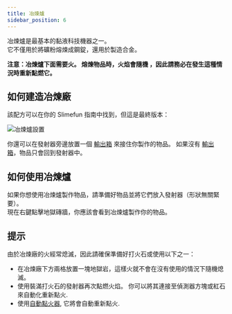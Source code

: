 ```yaml
---
title: 冶煉爐
sidebar_position: 6
---
```


冶煉爐是最基本的黏液科技機器之一。  
它不僅用於將礦粉熔煉成鋼錠，還用於製造合金。

**注意：冶煉爐下面需要火。 熔煉物品時，火焰會隨機 ，因此請務必在發生這種情況時重新點燃它。**

## 如何建造冶煉廠

該配方可以在你的 Slimefun 指南中找到，但這是最終版本：

![冶煉爐設置](https://raw.githubusercontent.com/TheBusyBiscuit/Slimefun4-Wiki/master/images/multiblock-smeltery.png)

你還可以在發射器旁邊放置一個 [輸出箱](Output-Chest) 來接住你製作的物品。 如果沒有 [輸出箱](Output-Chest)，物品只會回到發射器中。

## 如何使用冶煉爐

如果你想使用冶煉爐製作物品，請準備好物品並將它們放入發射器（形狀無關緊要）。  
現在右鍵點擊地獄磚牆，你應該會看到冶煉爐製作你的物品。

## 提示

由於冶煉廠的火經常熄滅，因此請確保準備好打火石或使用以下之一：

* 在冶煉廠下方兩格放置一塊地獄岩，這樣火就不會在沒有使用的情況下隨機熄滅。
* 使用裝滿打火石的發射器再次點燃火焰。 你可以將其連接至偵測器方塊或紅石來自動化重新點火.
* 使用[自動點火器](Automatic-Ignition-Chamber), 它將會自動重新點火.
